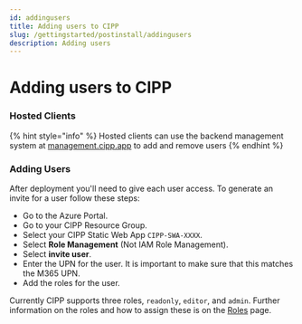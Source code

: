 ```yaml
---
id: addingusers
title: Adding users to CIPP
slug: /gettingstarted/postinstall/addingusers
description: Adding users
---
```


# Adding users to CIPP

### Hosted Clients

{% hint style="info" %}
Hosted clients can use the backend management system at [management.cipp.app](https://management.cipp.app) to add and remove users
{% endhint %}

### Adding Users

After deployment you'll need to give each user access. To generate an invite for a user follow these steps:

* Go to the Azure Portal.
* Go to your CIPP Resource Group.
* Select your CIPP Static Web App `CIPP-SWA-XXXX`.
* Select **Role Management** (Not IAM Role Management).
* Select **invite user**.
* Enter the UPN for the user. It is important to make sure that this matches the M365 UPN.
* Add the roles for the user.

Currently CIPP supports three roles, `readonly`, `editor`, and `admin`. Further information on the roles and how to assign these is on the [Roles](../../gettingstarted/roles/) page.
